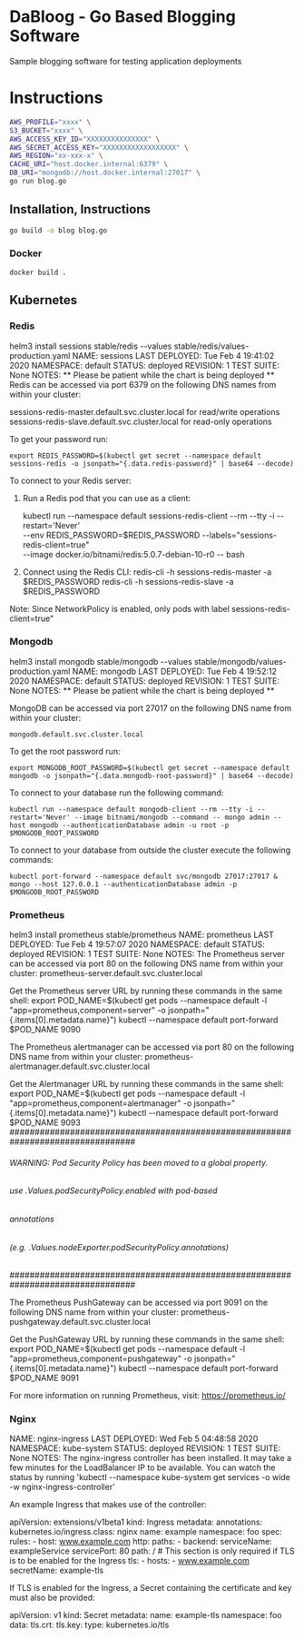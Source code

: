 # DaBloog - Go Based Blogging Software

Sample blogging software for testing application deployments

# Instructions

```bash
AWS_PROFILE="xxxx" \
S3_BUCKET="xxxx" \
AWS_ACCESS_KEY_ID="XXXXXXXXXXXXXXX" \
AWS_SECRET_ACCESS_KEY="XXXXXXXXXXXXXXXXXX" \
AWS_REGION="xx-xxx-x" \
CACHE_URI="host.docker.internal:6379" \
DB_URI="mongodb://host.docker.internal:27017" \
go run blog.go
```

## Installation, Instructions

```bash
go build -o blog blog.go
```

### Docker

```
docker build .
```
## Kubernetes

### Redis
helm3 install sessions stable/redis  --values stable/redis/values-production.yaml
NAME: sessions
LAST DEPLOYED: Tue Feb  4 19:41:02 2020
NAMESPACE: default
STATUS: deployed
REVISION: 1
TEST SUITE: None
NOTES:
** Please be patient while the chart is being deployed **
Redis can be accessed via port 6379 on the following DNS names from within your cluster:

sessions-redis-master.default.svc.cluster.local for read/write operations
sessions-redis-slave.default.svc.cluster.local for read-only operations


To get your password run:

    export REDIS_PASSWORD=$(kubectl get secret --namespace default sessions-redis -o jsonpath="{.data.redis-password}" | base64 --decode)

To connect to your Redis server:

1. Run a Redis pod that you can use as a client:

   kubectl run --namespace default sessions-redis-client --rm --tty -i --restart='Never' \
    --env REDIS_PASSWORD=$REDIS_PASSWORD \--labels="sessions-redis-client=true" \
   --image docker.io/bitnami/redis:5.0.7-debian-10-r0 -- bash

2. Connect using the Redis CLI:
   redis-cli -h sessions-redis-master -a $REDIS_PASSWORD
   redis-cli -h sessions-redis-slave -a $REDIS_PASSWORD


Note: Since NetworkPolicy is enabled, only pods with label
sessions-redis-client=true"

### Mongodb
helm3 install mongodb  stable/mongodb  --values stable/mongodb/values-production.yaml
NAME: mongodb
LAST DEPLOYED: Tue Feb  4 19:52:12 2020
NAMESPACE: default
STATUS: deployed
REVISION: 1
TEST SUITE: None
NOTES:
** Please be patient while the chart is being deployed **

MongoDB can be accessed via port 27017 on the following DNS name from within your cluster:

    mongodb.default.svc.cluster.local

To get the root password run:

    export MONGODB_ROOT_PASSWORD=$(kubectl get secret --namespace default mongodb -o jsonpath="{.data.mongodb-root-password}" | base64 --decode)

To connect to your database run the following command:

    kubectl run --namespace default mongodb-client --rm --tty -i --restart='Never' --image bitnami/mongodb --command -- mongo admin --host mongodb --authenticationDatabase admin -u root -p $MONGODB_ROOT_PASSWORD

To connect to your database from outside the cluster execute the following commands:

    kubectl port-forward --namespace default svc/mongodb 27017:27017 &
    mongo --host 127.0.0.1 --authenticationDatabase admin -p $MONGODB_ROOT_PASSWORD

### Prometheus
helm3 install prometheus stable/prometheus
NAME: prometheus
LAST DEPLOYED: Tue Feb  4 19:57:07 2020
NAMESPACE: default
STATUS: deployed
REVISION: 1
TEST SUITE: None
NOTES:
The Prometheus server can be accessed via port 80 on the following DNS name from within your cluster:
prometheus-server.default.svc.cluster.local


Get the Prometheus server URL by running these commands in the same shell:
  export POD_NAME=$(kubectl get pods --namespace default -l "app=prometheus,component=server" -o jsonpath="{.items[0].metadata.name}")
  kubectl --namespace default port-forward $POD_NAME 9090


The Prometheus alertmanager can be accessed via port 80 on the following DNS name from within your cluster:
prometheus-alertmanager.default.svc.cluster.local


Get the Alertmanager URL by running these commands in the same shell:
  export POD_NAME=$(kubectl get pods --namespace default -l "app=prometheus,component=alertmanager" -o jsonpath="{.items[0].metadata.name}")
  kubectl --namespace default port-forward $POD_NAME 9093
#################################################################################
######   WARNING: Pod Security Policy has been moved to a global property.  #####
######            use .Values.podSecurityPolicy.enabled with pod-based      #####
######            annotations                                               #####
######            (e.g. .Values.nodeExporter.podSecurityPolicy.annotations) #####
#################################################################################


The Prometheus PushGateway can be accessed via port 9091 on the following DNS name from within your cluster:
prometheus-pushgateway.default.svc.cluster.local


Get the PushGateway URL by running these commands in the same shell:
  export POD_NAME=$(kubectl get pods --namespace default -l "app=prometheus,component=pushgateway" -o jsonpath="{.items[0].metadata.name}")
  kubectl --namespace default port-forward $POD_NAME 9091

For more information on running Prometheus, visit:
https://prometheus.io/

### Nginx

NAME: nginx-ingress
LAST DEPLOYED: Wed Feb  5 04:48:58 2020
NAMESPACE: kube-system
STATUS: deployed
REVISION: 1
TEST SUITE: None
NOTES:
The nginx-ingress controller has been installed.
It may take a few minutes for the LoadBalancer IP to be available.
You can watch the status by running 'kubectl --namespace kube-system get services -o wide -w nginx-ingress-controller'

An example Ingress that makes use of the controller:

  apiVersion: extensions/v1beta1
  kind: Ingress
  metadata:
    annotations:
      kubernetes.io/ingress.class: nginx
    name: example
    namespace: foo
  spec:
    rules:
      - host: www.example.com
        http:
          paths:
            - backend:
                serviceName: exampleService
                servicePort: 80
              path: /
    # This section is only required if TLS is to be enabled for the Ingress
    tls:
        - hosts:
            - www.example.com
          secretName: example-tls

If TLS is enabled for the Ingress, a Secret containing the certificate and key must also be provided:

  apiVersion: v1
  kind: Secret
  metadata:
    name: example-tls
    namespace: foo
  data:
    tls.crt: <base64 encoded cert>
    tls.key: <base64 encoded key>
  type: kubernetes.io/tls

